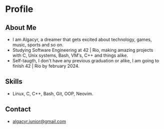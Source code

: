 # Profile

## About Me

- I am Algacyr, a dreamer that gets excited about technology, games, music, sports and so on.
- Studying Software Engineering at 42 | Rio, making amazing projects with C, Unix systems, Bash, VM's, C++ and things alike. 
- Self-taugth, I don't have any previous graduation or alike, I am going to finish 42 | Rio by february 2024.

## Skills

- Linux, C, C++, Bash, Git, OOP, Neovim.

## Contact

- algacyr.junior@gmail.com

